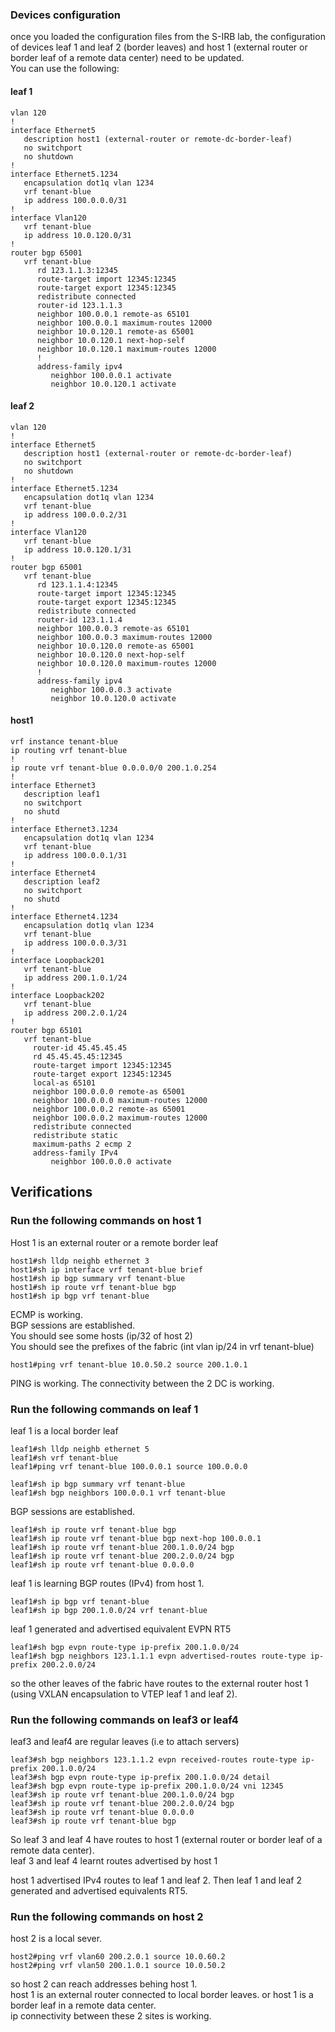 
### Devices configuration 

once you loaded the configuration files from the S-IRB lab, the configuration of devices leaf 1 and leaf 2 (border leaves) and host 1 (external router or border leaf of a remote data center) need to be updated.  
You can use the following: 

#### leaf 1
```
vlan 120 
!
interface Ethernet5
   description host1 (external-router or remote-dc-border-leaf)
   no switchport
   no shutdown
!
interface Ethernet5.1234
   encapsulation dot1q vlan 1234
   vrf tenant-blue
   ip address 100.0.0.0/31
!
interface Vlan120
   vrf tenant-blue
   ip address 10.0.120.0/31
!
router bgp 65001
   vrf tenant-blue
      rd 123.1.1.3:12345
      route-target import 12345:12345
      route-target export 12345:12345
      redistribute connected
      router-id 123.1.1.3
      neighbor 100.0.0.1 remote-as 65101
      neighbor 100.0.0.1 maximum-routes 12000
      neighbor 10.0.120.1 remote-as 65001
      neighbor 10.0.120.1 next-hop-self
      neighbor 10.0.120.1 maximum-routes 12000
      !
      address-family ipv4
         neighbor 100.0.0.1 activate
         neighbor 10.0.120.1 activate
```

#### leaf 2 
```
vlan 120 
!
interface Ethernet5
   description host1 (external-router or remote-dc-border-leaf)
   no switchport
   no shutdown
!
interface Ethernet5.1234
   encapsulation dot1q vlan 1234
   vrf tenant-blue
   ip address 100.0.0.2/31
!
interface Vlan120
   vrf tenant-blue
   ip address 10.0.120.1/31
!
router bgp 65001
   vrf tenant-blue
      rd 123.1.1.4:12345
      route-target import 12345:12345
      route-target export 12345:12345
      redistribute connected
      router-id 123.1.1.4
      neighbor 100.0.0.3 remote-as 65101
      neighbor 100.0.0.3 maximum-routes 12000
      neighbor 10.0.120.0 remote-as 65001
      neighbor 10.0.120.0 next-hop-self
      neighbor 10.0.120.0 maximum-routes 12000
      !
      address-family ipv4
         neighbor 100.0.0.3 activate
         neighbor 10.0.120.0 activate
```

#### host1 
```
vrf instance tenant-blue
ip routing vrf tenant-blue 
!
ip route vrf tenant-blue 0.0.0.0/0 200.1.0.254
!
interface Ethernet3
   description leaf1
   no switchport
   no shutd
!
interface Ethernet3.1234
   encapsulation dot1q vlan 1234
   vrf tenant-blue
   ip address 100.0.0.1/31
!
interface Ethernet4
   description leaf2
   no switchport
   no shutd
!
interface Ethernet4.1234
   encapsulation dot1q vlan 1234
   vrf tenant-blue
   ip address 100.0.0.3/31
!
interface Loopback201
   vrf tenant-blue
   ip address 200.1.0.1/24
!
interface Loopback202
   vrf tenant-blue
   ip address 200.2.0.1/24
!
router bgp 65101
   vrf tenant-blue
     router-id 45.45.45.45
     rd 45.45.45.45:12345
     route-target import 12345:12345
     route-target export 12345:12345
     local-as 65101
     neighbor 100.0.0.0 remote-as 65001
     neighbor 100.0.0.0 maximum-routes 12000
     neighbor 100.0.0.2 remote-as 65001
     neighbor 100.0.0.2 maximum-routes 12000
     redistribute connected
     redistribute static
     maximum-paths 2 ecmp 2 
     address-family IPv4
         neighbor 100.0.0.0 activate
```

## Verifications  

### Run the following commands on host 1 

Host 1 is an external router or a remote border leaf
```
host1#sh lldp neighb ethernet 3
host1#sh ip interface vrf tenant-blue brief 
host1#sh ip bgp summary vrf tenant-blue
host1#sh ip route vrf tenant-blue bgp
host1#sh ip bgp vrf tenant-blue
```
ECMP is working.  
BGP sessions are established.  
You should see some hosts (ip/32 of host 2)  
You should see the prefixes of the fabric (int vlan ip/24 in vrf tenant-blue)  
```
host1#ping vrf tenant-blue 10.0.50.2 source 200.1.0.1
``` 

PING is working. The connectivity between the 2 DC is working.   

### Run the following commands on leaf 1 

leaf 1 is a local border leaf 

```
leaf1#sh lldp neighb ethernet 5
leaf1#sh vrf tenant-blue 
leaf1#ping vrf tenant-blue 100.0.0.1 source 100.0.0.0
```
```
leaf1#sh ip bgp summary vrf tenant-blue
leaf1#sh bgp neighbors 100.0.0.1 vrf tenant-blue
```
BGP sessions are established.  
```
leaf1#sh ip route vrf tenant-blue bgp
leaf1#sh ip route vrf tenant-blue bgp next-hop 100.0.0.1
leaf1#sh ip route vrf tenant-blue 200.1.0.0/24 bgp
leaf1#sh ip route vrf tenant-blue 200.2.0.0/24 bgp 
leaf1#sh ip route vrf tenant-blue 0.0.0.0 
```
leaf 1 is learning BGP routes (IPv4) from host 1.  
```
leaf1#sh ip bgp vrf tenant-blue
leaf1#sh ip bgp 200.1.0.0/24 vrf tenant-blue 
```
leaf 1 generated and advertised equivalent EVPN RT5  
```
leaf1#sh bgp evpn route-type ip-prefix 200.1.0.0/24 
leaf1#sh bgp neighbors 123.1.1.1 evpn advertised-routes route-type ip-prefix 200.2.0.0/24
```
so the other leaves of the fabric have routes to the external router host 1 (using VXLAN encapsulation to VTEP leaf 1 and leaf 2). 

### Run the following commands on leaf3 or leaf4

leaf3 and leaf4 are regular leaves (i.e to attach servers)  

```
leaf3#sh bgp neighbors 123.1.1.2 evpn received-routes route-type ip-prefix 200.1.0.0/24
leaf3#sh bgp evpn route-type ip-prefix 200.1.0.0/24 detail
leaf3#sh bgp evpn route-type ip-prefix 200.1.0.0/24 vni 12345
leaf3#sh ip route vrf tenant-blue 200.1.0.0/24 bgp
leaf3#sh ip route vrf tenant-blue 200.2.0.0/24 bgp 
leaf3#sh ip route vrf tenant-blue 0.0.0.0 
leaf3#sh ip route vrf tenant-blue bgp 
```
So leaf 3 and leaf 4 have routes to host 1 (external router or border leaf of a remote data center).  
leaf 3 and leaf 4 learnt routes advertised by host 1  

host 1 advertised IPv4 routes to leaf 1 and leaf 2. Then leaf 1 and leaf 2 generated and advertised equivalents RT5.  

### Run the following commands on host 2 

host 2 is a local sever. 

```
host2#ping vrf vlan60 200.2.0.1 source 10.0.60.2
host2#ping vrf vlan50 200.1.0.1 source 10.0.50.2
```
so host 2 can reach addresses behing host 1.  
host 1 is an external router connected to local border leaves. or host 1 is a border leaf in a remote data center.   
ip connectivity between these 2 sites is working.   
